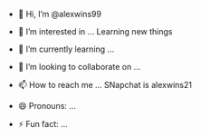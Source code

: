 - 👋 Hi, I’m @alexwins99
- 👀 I’m interested in ... Learning new things
- 🌱 I’m currently learning ...
- 💞️ I’m looking to collaborate on ...
- 📫 How to reach me ... SNapchat is alexwins21

- 😄 Pronouns: ...
- ⚡ Fun fact: ...

<!---
alexwins99/alexwins99 is a ✨ special ✨ repository because its `README.md` (this file) appears on your GitHub profile.
You can click the Preview link to take a look at your changes.
--->
